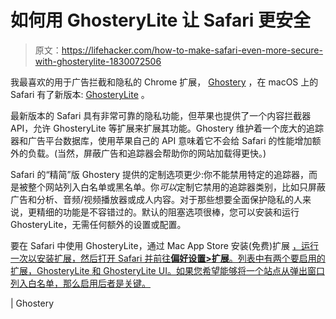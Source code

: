 # 如何用 GhosteryLite 让 Safari 更安全

> 原文：<https://lifehacker.com/how-to-make-safari-even-more-secure-with-ghosterylite-1830072506>

我最喜欢的用于广告拦截和隐私的 Chrome 扩展， [Ghostery](https://www.ghostery.com/) ，在 macOS 上的 Safari 有了新版本: [GhosteryLite](https://www.ghostery.com/blog/product-releases/ghostery-lite-for-safari-is-live/) 。



最新版本的 Safari 具有非常可靠的隐私功能，但苹果也提供了一个内容拦截器 API，允许 GhosteryLite 等扩展来扩展其功能。Ghostery 维护着一个庞大的追踪器和广告平台数据库，使用苹果自己的 API 意味着它不会给 Safari 的性能增加额外的负载。(当然，屏蔽广告和追踪器会帮助你的网站加载得更快。)

Safari 的“精简”版 Ghostery 提供的定制选项更少:你不能禁用特定的追踪器，而是被整个网站列入白名单或黑名单。你*可以*定制它禁用的追踪器类别，比如只屏蔽广告和分析、音频/视频播放器或成人内容。对于那些想要全面保护隐私的人来说，更精细的功能是不容错过的。默认的阻塞选项很棒，您可以安装和运行 GhosteryLite，无需任何额外的设置或配置。

要在 Safari 中使用 GhosteryLite，通过 Mac App Store 安装(免费)扩展 [，运行一次以安装扩展，然后打开 Safari 并前往**偏好设置>扩展**。列表中有两个要启用的扩展，GhosteryLite 和 GhosteryLite UI。如果您希望能够将一个站点从弹出窗口列入白名单，那么启用后者是关键。](https://itunes.apple.com/us/app/ghostery-lite/id1436953057?ls=1&mt=12)

| Ghostery